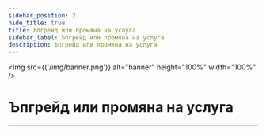 ```yaml
---
sidebar_position: 2
hide_title: true
title: Ъпгрейд или промяна на услуга
sidebar_label: Ъпгрейд или промяна на услуга
description: Ъпгрейд или промяна на услуга
---
```


<img src={('/img/banner.png')} alt="banner" height="100%" width="100%" />

<div class="text--center">
<h1>Ъпгрейд или промяна на услуга</h1>
</div>



---
